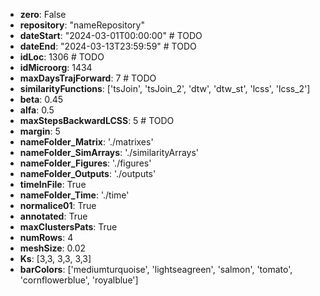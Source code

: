 - **zero**: False                  
- **repository**: "nameRepository"
- **dateStart**: "2024-03-01T00:00:00"    # TODO
- **dateEnd**: "2024-03-13T23:59:59"      # TODO
- **idLoc**: 1306                # TODO   
- **idMicroorg**: 1434
- **maxDaysTrajForward**: 7      # TODO
- **similarityFunctions**: ['tsJoin', 'tsJoin_2',  'dtw', 'dtw_st', 'lcss', 'lcss_2']
- **beta**: 0.45
- **alfa**: 0.5
- **maxStepsBackwardLCSS**: 5    # TODO
- **margin**: 5
- **nameFolder_Matrix**: './matrixes'
- **nameFolder_SimArrays**: './similarityArrays'
- **nameFolder_Figures**: './figures'
- **nameFolder_Outputs**: './outputs'
- **timeInFile**: True
- **nameFolder_Time**: './time'
- **normalice01**: True
- **annotated**: True
- **maxClustersPats**: True
- **numRows**: 4
- **meshSize**: 0.02
- **Ks**: [3,3, 3,3, 3,3]
- **barColors**:  ['mediumturquoise', 'lightseagreen',  'salmon', 'tomato',  'cornflowerblue', 'royalblue']

